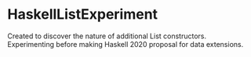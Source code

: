 # HaskellListExperiment
Created to discover the nature of additional List constructors. Experimenting before making Haskell 2020 proposal for data extensions.
